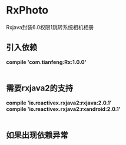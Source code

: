# RxPhoto
Rxjava封装6.0权限1跳转系统相机相册


## 引入依赖
**compile 'com.tianfeng:Rx:1.0.0'** </br></br>
## 需要rxjava2的支持
 **compile 'io.reactivex.rxjava2:rxjava:2.0.1'**</br>
 **compile 'io.reactivex.rxjava2:rxandroid:2.0.1'**</br></br>

## 如果出现依赖异常


